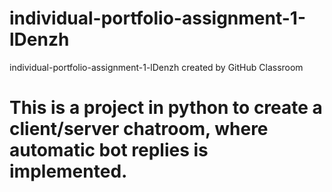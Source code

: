 # individual-portfolio-assignment-1-lDenzh
individual-portfolio-assignment-1-lDenzh created by GitHub Classroom

# This is a project in python to create a client/server chatroom, where automatic bot replies is implemented.
